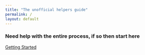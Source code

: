```yaml
---
title: "The unofficial helpers guide"
permalink: /
layout: default
---
```


### Need help with the entire process, if so then start here

[Getting Started]("/.md-website/getting_started/getting_sidequest.md")





<script> const num = Math.round(Math.random() * 10000000); document.getElementById("contributors-im").src += `&${num}`; </script>
